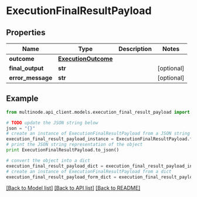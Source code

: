 # ExecutionFinalResultPayload


## Properties
Name | Type | Description | Notes
------------ | ------------- | ------------- | -------------
**outcome** | [**ExecutionOutcome**](ExecutionOutcome.md) |  | 
**final_output** | **str** |  | [optional] 
**error_message** | **str** |  | [optional] 

## Example

```python
from multinode.api_client.models.execution_final_result_payload import ExecutionFinalResultPayload

# TODO update the JSON string below
json = "{}"
# create an instance of ExecutionFinalResultPayload from a JSON string
execution_final_result_payload_instance = ExecutionFinalResultPayload.from_json(json)
# print the JSON string representation of the object
print ExecutionFinalResultPayload.to_json()

# convert the object into a dict
execution_final_result_payload_dict = execution_final_result_payload_instance.to_dict()
# create an instance of ExecutionFinalResultPayload from a dict
execution_final_result_payload_form_dict = execution_final_result_payload.from_dict(execution_final_result_payload_dict)
```
[[Back to Model list]](../README.md#documentation-for-models) [[Back to API list]](../README.md#documentation-for-api-endpoints) [[Back to README]](../README.md)


